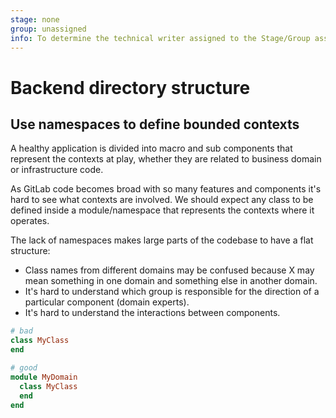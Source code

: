 ```yaml
---
stage: none
group: unassigned
info: To determine the technical writer assigned to the Stage/Group associated with this page, see https://about.gitlab.com/handbook/engineering/ux/technical-writing/#assignments
---
```


# Backend directory structure

## Use namespaces to define bounded contexts

A healthy application is divided into macro and sub components that represent the contexts at play,
whether they are related to business domain or infrastructure code.

As GitLab code becomes broad with so many features and components it's hard to see what contexts are involved.
We should expect any class to be defined inside a module/namespace that represents the contexts where it operates.

The lack of namespaces makes large parts of the codebase to have a flat structure:
- Class names from different domains may be confused because X may mean something in one
  domain and something else in another domain.
- It's hard to understand which group is responsible for the direction of a particular
  component (domain experts).
- It's hard to understand the interactions between components.

```ruby
# bad
class MyClass
end

# good
module MyDomain
  class MyClass
  end
end
```
